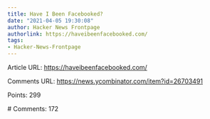 ```yaml
---
title: Have I Been Facebooked?
date: "2021-04-05 19:30:08"
author: Hacker News Frontpage
authorlink: https://haveibeenfacebooked.com/
tags:
- Hacker-News-Frontpage
---
```


<p>Article URL: <a href="https://haveibeenfacebooked.com/">https://haveibeenfacebooked.com/</a></p>
<p>Comments URL: <a href="https://news.ycombinator.com/item?id=26703491">https://news.ycombinator.com/item?id=26703491</a></p>
<p>Points: 299</p>
<p># Comments: 172</p>
